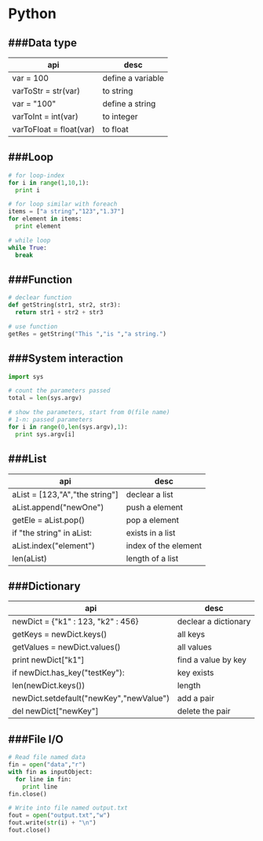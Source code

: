 # Python

<script type="text/javascript" src="../js/general.js"></script>

###Data type
---

| api | desc |
| -- | -- |
| var = 100 | define a variable |
| varToStr = str(var) | to string |
| var = "100" | define a string |
| varToInt = int(var) | to integer |
| varToFloat = float(var) | to float |

###Loop
---

```python
# for loop-index
for i in range(1,10,1):
  print i
```

```python
# for loop similar with foreach
items = ["a string","123","1.37"]
for element in items:
  print element
```

```python
# while loop
while True:
  break
```

###Function
---

```python
# declear function
def getString(str1, str2, str3):
  return str1 + str2 + str3
```

```python
# use function
getRes = getString("This ","is ","a string.")
```

###System interaction
---

```python
import sys
```

```python
# count the parameters passed
total = len(sys.argv)	
```

```python
# show the parameters, start from 0(file name)
# 1-n: passed parameters
for i in range(0,len(sys.argv),1):
  print sys.argv[i]
```

###List
---

| api | desc |
| -- | -- |
| aList = [123,"A","the string"] | declear a list |
| aList.append("newOne") | push a element |
| getEle = aList.pop() | pop a element |
| if "the string" in aList: | exists in a list |
| aList.index("element") | index of the element |
| len(aList) | length of a list |

###Dictionary
---

| api | desc |
| -- | -- |
| newDict = {"k1" : 123, "k2" : 456} | declear a dictionary |
| getKeys = newDict.keys() | all keys |
| getValues = newDict.values() | all values |
| print newDict["k1"] | find a value by key |
| if newDict.has_key("testKey"): | key exists |
| len(newDict.keys()) | length |
| newDict.setdefault("newKey","newValue") | add a pair |
| del newDict["newKey"] | delete the pair |

###File I/O
---

```python
# Read file named data
fin = open("data","r")
with fin as inputObject:
  for line in fin:
    print line
fin.close()

# Write into file named output.txt
fout = open("output.txt","w")
fout.write(str(i) + "\n")
fout.close()
```
